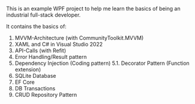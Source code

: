 This is an example WPF project to help me learn the basics of being an industrial full-stack developer.

It contains the basics of:
1. MVVM-Architecture (with CommunityToolkit.MVVM)
2. XAML and C# in Visual Studio 2022
3. API-Calls (with Refit)
4. Error Handling/Result pattern
5. Dependency Injection (Coding pattern)
   5.1. Decorator Pattern (Function extension)
6. SQLite Database
7. EF Core
8. DB Transactions
9. CRUD Repository Pattern
